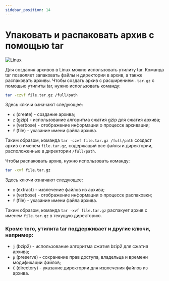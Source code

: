 ```yaml
---
sidebar_position: 14
---
```


# Упаковать и распаковать архив с помощью tar

![Linux](https://img.shields.io/badge/Linux-FCC624?style=for-the-badge&logo=linux&logoColor=black)

Для создания архивов в Linux можно использовать утилиту tar. Команда tar позволяет запаковать файлы и директории в архив, а также распаковать архивы. Чтобы создать архив с расширением `.tar.gz` с помощью утилиты tar, нужно использовать команду:

```bash
tar -czvf file.tar.gz /full/path
```

Здесь ключи означают следующее:

- `c` (create) - создание архива;
- `z` (gzip) - использование алгоритма сжатия gzip для сжатия архива;
- `v` (verbose) - отображение информации о процессе архивации;
- `f` (file) - указание имени файла архива.

Таким образом, команда `tar -czvf file.tar.gz /full/path` создаст архив с именем `file.tar.gz`, содержащий все файлы и директории, расположенные в директории `/full/path`.

Чтобы распаковать архив, нужно использовать команду:

```bash
tar -xvf file.tar.gz
```

Здесь ключи означают следующее:

- `x` (extract) - извлечение файлов из архива;
- `v` (verbose) - отображение информации о процессе распаковки;
- `f` (file) - указание имени файла архива.

Таким образом, команда `tar -xvf file.tar.gz` распакует архив с именем `file.tar.gz` в текущую директорию.

### Кроме того, утилита tar поддерживает и другие ключи, например:

- `j` (bzip2) - использование алгоритма сжатия bzip2 для сжатия архива;
- `p` (preserve) - сохранение прав доступа, владельца и времени модификации файлов;
- `C` (directory) - указание директории для извлечения файлов из архива.